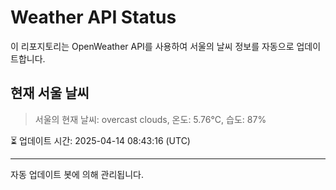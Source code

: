 
# Weather API Status

이 리포지토리는 OpenWeather API를 사용하여 서울의 날씨 정보를 자동으로 업데이트합니다.

## 현재 서울 날씨
> 서울의 현재 날씨: overcast clouds, 온도: 5.76°C, 습도: 87%

⏳ 업데이트 시간: 2025-04-14 08:43:16 (UTC)

---
자동 업데이트 봇에 의해 관리됩니다.
